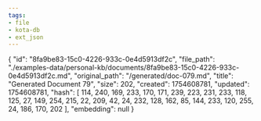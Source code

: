 ```yaml
---
tags:
- file
- kota-db
- ext_json
---
```

{
  "id": "8fa9be83-15c0-4226-933c-0e4d5913df2c",
  "file_path": "./examples-data/personal-kb/documents/8fa9be83-15c0-4226-933c-0e4d5913df2c.md",
  "original_path": "/generated/doc-079.md",
  "title": "Generated Document 79",
  "size": 202,
  "created": 1754608781,
  "updated": 1754608781,
  "hash": [
    114,
    240,
    169,
    233,
    170,
    171,
    239,
    223,
    231,
    233,
    118,
    125,
    27,
    149,
    254,
    215,
    22,
    209,
    42,
    24,
    232,
    128,
    162,
    85,
    144,
    233,
    120,
    255,
    24,
    186,
    170,
    202
  ],
  "embedding": null
}